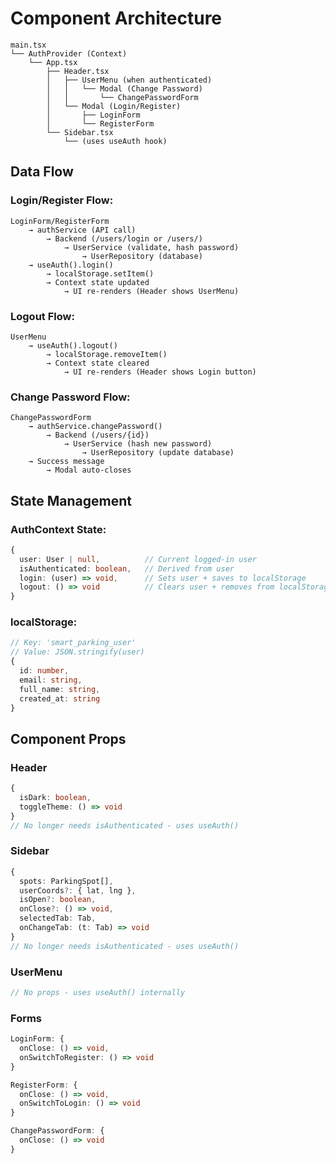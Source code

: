 # Component Architecture

```
main.tsx
└── AuthProvider (Context)
    └── App.tsx
        ├── Header.tsx
        │   ├── UserMenu (when authenticated)
        │   │   └── Modal (Change Password)
        │   │       └── ChangePasswordForm
        │   └── Modal (Login/Register)
        │       ├── LoginForm
        │       └── RegisterForm
        └── Sidebar.tsx
            └── (uses useAuth hook)
```

## Data Flow

### Login/Register Flow:
```
LoginForm/RegisterForm
    → authService (API call)
        → Backend (/users/login or /users/)
            → UserService (validate, hash password)
                → UserRepository (database)
    → useAuth().login()
        → localStorage.setItem()
        → Context state updated
            → UI re-renders (Header shows UserMenu)
```

### Logout Flow:
```
UserMenu
    → useAuth().logout()
        → localStorage.removeItem()
        → Context state cleared
            → UI re-renders (Header shows Login button)
```

### Change Password Flow:
```
ChangePasswordForm
    → authService.changePassword()
        → Backend (/users/{id})
            → UserService (hash new password)
                → UserRepository (update database)
    → Success message
        → Modal auto-closes
```

## State Management

### AuthContext State:
```typescript
{
  user: User | null,          // Current logged-in user
  isAuthenticated: boolean,   // Derived from user
  login: (user) => void,      // Sets user + saves to localStorage
  logout: () => void          // Clears user + removes from localStorage
}
```

### localStorage:
```typescript
// Key: 'smart_parking_user'
// Value: JSON.stringify(user)
{
  id: number,
  email: string,
  full_name: string,
  created_at: string
}
```

## Component Props

### Header
```typescript
{
  isDark: boolean,
  toggleTheme: () => void
}
// No longer needs isAuthenticated - uses useAuth()
```

### Sidebar
```typescript
{
  spots: ParkingSpot[],
  userCoords?: { lat, lng },
  isOpen?: boolean,
  onClose?: () => void,
  selectedTab: Tab,
  onChangeTab: (t: Tab) => void
}
// No longer needs isAuthenticated - uses useAuth()
```

### UserMenu
```typescript
// No props - uses useAuth() internally
```

### Forms
```typescript
LoginForm: {
  onClose: () => void,
  onSwitchToRegister: () => void
}

RegisterForm: {
  onClose: () => void,
  onSwitchToLogin: () => void
}

ChangePasswordForm: {
  onClose: () => void
}
```
